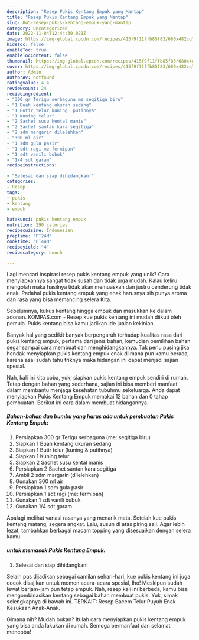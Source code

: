 ```yaml
---
description: "Resep Pukis Kentang Empuk yang Mantap"
title: "Resep Pukis Kentang Empuk yang Mantap"
slug: 845-resep-pukis-kentang-empuk-yang-mantap
category: Uncategorized
date: 2022-11-04T12:44:30.021Z
image: https://img-global.cpcdn.com/recipes/415f9f11ffb85f83/680x482cq70/pukis-kentang-empuk-foto-resep-utama.jpg
hideToc: false
enableToc: true
enableTocContent: false
thumbnail: https://img-global.cpcdn.com/recipes/415f9f11ffb85f83/680x482cq70/pukis-kentang-empuk-foto-resep-utama.jpg
cover: https://img-global.cpcdn.com/recipes/415f9f11ffb85f83/680x482cq70/pukis-kentang-empuk-foto-resep-utama.jpg
author: Admin
authorAv: notfound
ratingvalue: 4.4
reviewcount: 24
recipeingredient:
- "300 gr Terigu serbaguna me segitiga biru"
- "1 Buah kentang ukuran sedang"
- "1 Butir telur kuning  putihnya"
- "1 Kuning telur"
- "2 Sachet susu kental manis"
- "2 Sachet santan kara segitiga"
- "2 sdm margarin dilelehkan"
- "300 ml air"
- "1 sdm gula pasir"
- "1 sdt ragi me fermipan"
- "1 sdt vanili bubuk"
- "1/4 sdt garam"
recipeinstructions:

- "Selesai dan siap dihidangkan!"
categories:
- Resep
tags:
- pukis
- kentang
- empuk

katakunci: pukis kentang empuk 
nutrition: 290 calories
recipecuisine: Indonesian
preptime: "PT24M"
cooktime: "PT44M"
recipeyield: "4"
recipecategory: Lunch

---
```





Lagi mencari inspirasi resep pukis kentang empuk yang unik? Cara menyiapkannya sangat tidak susah dan tidak juga mudah. Kalau keliru mengolah maka hasilnya tidak akan memuaskan dan justru cenderung tidak enak. Padahal pukis kentang empuk yang enak harusnya sih punya aroma dan rasa yang bisa memancing selera Kita.





Sebelumnya, kukus kentang hingga empuk dan masukkan ke dalam adonan. KOMPAS.com - Resep kue pukis kentang ini mudah diikuti oleh pemula. Pukis kentang bisa kamu jadikan ide jualan kekinian.

Banyak hal yang sedikit banyak berpengaruh terhadap kualitas rasa dari pukis kentang empuk, pertama dari jenis bahan, kemudian pemilihan bahan segar sampai cara membuat dan menghidangkannya. Tak perlu pusing jika hendak menyiapkan pukis kentang empuk enak di mana pun kamu berada, karena asal sudah tahu triknya maka hidangan ini dapat menjadi sajian spesial.






Nah, kali ini kita coba, yuk, siapkan pukis kentang empuk sendiri di rumah. Tetap dengan bahan yang sederhana, sajian ini bisa memberi manfaat dalam membantu menjaga kesehatan tubuhmu sekeluarga. Anda dapat menyiapkan Pukis Kentang Empuk memakai 12 bahan dan 0 tahap pembuatan. Berikut ini cara dalam membuat hidangannya.

<!--inarticleads1-->

##### Bahan-bahan dan bumbu yang harus ada untuk pembuatan Pukis Kentang Empuk:

1. Persiapkan 300 gr Terigu serbaguna (me: segitiga biru)
1. Siapkan 1 Buah kentang ukuran sedang
1. Siapkan 1 Butir telur (kuning &amp; putihnya)
1. Siapkan 1 Kuning telur
1. Siapkan 2 Sachet susu kental manis
1. Persiapkan 2 Sachet santan kara segitiga
1. Ambil 2 sdm margarin (dilelehkan)
1. Gunakan 300 ml air
1. Persiapkan 1 sdm gula pasir
1. Persiapkan 1 sdt ragi (me: fermipan)
1. Gunakan 1 sdt vanili bubuk
1. Gunakan 1/4 sdt garam


Apalagi melihat variasi rasanya yang menarik mata. Setelah kue pukis kentang matang, segera angkat. Lalu, susun di atas piring saji. Agar lebih lezat, tambahkan berbagai macam topping yang disesuaikan dengan selera kamu. 

<!--inarticleads2-->

#####  untuk memasak Pukis Kentang Empuk:


1. Selesai dan siap dihidangkan!

Selain pas dijadikan sebagai camilan sehari-hari, kue pukis kentang ini juga cocok disajikan untuk momen acara-acara spesial, lho! Meskipun sudah lewat berjam-jam pun tetap empuk. Nah, resep kali ini berbeda, kamu bisa mengombinasikan kentang sebagai bahan membuat pukis. Yuk, simak selengkapnya di bawah ini. TERKAIT: Resep Bacem Telur Puyuh Enak Kesukaan Anak-Anak. 

Gimana nih? Mudah bukan? Itulah cara menyiapkan pukis kentang empuk yang bisa anda lakukan di rumah. Semoga bermanfaat dan selamat mencoba!
